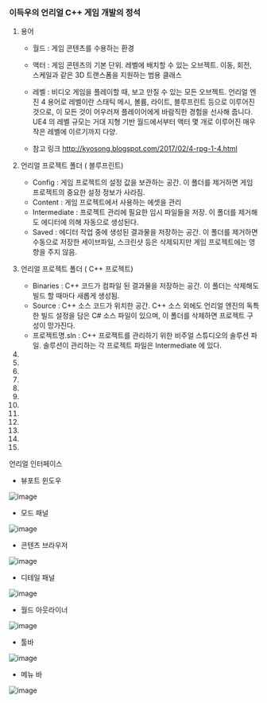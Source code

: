 



### 이득우의 언리얼 C++ 게임 개발의 정석

1. 용어

   - 월드 : 게임 콘텐츠를 수용하는 환경

   - 액터 : 게임 콘텐츠의 기본 단위. 레벨에 배치할 수 있는 오브젝트. 이동, 회전, 스케일과 같은 3D 트랜스폼을 지원하는 범용 클래스

   - 레벨 : 비디오 게임을 플레이할 때, 보고 만질 수 있는 모든 오브젝트.
     언리얼 엔진 4 용어로 레벨이란 스태틱 메시, 볼륨, 라이트, 블루프린트 등으로 이루어진 것으로, 이 모든 것이 어우러져 플레이어에게 바람직한 경험을 선사해 줍니다. UE4 의 레벨 규모는 거대 지형 기반 월드에서부터 액터 몇 개로 이루어진 매우 작은 레벨에 이르기까지 다양.

   - 참고 링크 <http://kyosong.blogspot.com/2017/02/4-rpg-1-4.html>

     

2. 언리얼 프로젝트 폴더 ( 블루프린트)

   - Config : 게임 프로젝트의 설정 값을 보관하는 공간. 이 폴더를 제거하면 게임 프로젝트의 중요한 설정 정보가 사라짐.
   - Content : 게임 프로젝트에서 사용하는  에셋을 관리
   - Intermediate : 프로젝트 관리에 필요한 임시 파일들을 저장. 이 폴더를 제거해도 에디터에 의해 자동으로 생성된다.
   - Saved : 에디터 작업 중에 생성된 결과물을 저장하는 공간. 이 폴더를 제거하면 수동으로 저장한 세이브파일, 스크린샷 등은 삭제되지만 게임 프로젝트에는 영향을 주지 않음.

   

3. 언리얼 프로젝트 폴더 ( C++ 프로젝트)

   -  Binaries : C++ 코드가 컴파일 된 결과물을 저장하는 공간. 이 폴더는 삭제해도 빌드 할 때마다 새롭게 생성됨.
   - Source : C++ 소스 코드가 위치한 공간. C++ 소스 외에도 언리얼 엔진의 독특한 빌드 설정을 담은 C# 소스 파일이 있으며, 이 폴더를 삭제하면 프로젝트 구성이 망가진다.
   - 프로젝트명.sln : C++ 프로젝트를 관리하기 위한 비주얼 스튜디오의 솔루션 파일. 솔루션이 관리하는 각 프로젝트 파일은 Intermediate 에 있다.

4.  

5.  

6.  

7.  

8.  

9.  

10.  

11.  

12.  

13.  

14.  

15.  

언리얼 인터페이스

- 뷰포트 윈도우

![image](https://user-images.githubusercontent.com/26815767/61684603-e574b580-ad54-11e9-9222-6b1017901e91.png)



- 모드 패널

![image](https://user-images.githubusercontent.com/26815767/61684624-0210ed80-ad55-11e9-8ce3-0acff6863a3d.png)



-  콘텐츠 브라우저

![image](https://user-images.githubusercontent.com/26815767/61684648-15bc5400-ad55-11e9-954a-286876cfcc21.png)



-  디테일 패널

![image](https://user-images.githubusercontent.com/26815767/61684745-6338c100-ad55-11e9-9f03-8b52cc91ed67.png)



- 월드 아웃라이너

![image](https://user-images.githubusercontent.com/26815767/61684865-c75b8500-ad55-11e9-9081-c47f68654461.png)



- 툴바

![image](https://user-images.githubusercontent.com/26815767/61684885-dc381880-ad55-11e9-9cf7-9baea1582962.png)



- 메뉴 바

![image](https://user-images.githubusercontent.com/26815767/61684914-f4a83300-ad55-11e9-8a18-b59949110945.png)



